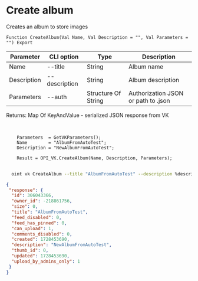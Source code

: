 ﻿---
sidebar_position: 5
---

# Create album
 Creates an album to store images



`Function CreateAlbum(Val Name, Val Description = "", Val Parameters = "") Export`

  | Parameter | CLI option | Type | Description |
  |-|-|-|-|
  | Name | --title | String | Album name |
  | Description | --description | String | Album description |
  | Parameters | --auth | Structure Of String | Authorization JSON or path to .json |

  
  Returns:  Map Of KeyAndValue - serialized JSON response from VK

<br/>




```bsl title="Code example"
    Parameters  = GetVKParameters();
    Name        = "AlbumFromAutoTest";
    Description = "NewAlbumFromAutoTest";

    Result = OPI_VK.CreateAlbum(Name, Description, Parameters);
```



```sh title="CLI command example"
    
  oint vk CreateAlbum --title "AlbumFromAutoTest" --description %description% --auth "GetVKParameters()"

```

```json title="Result"
{
 "response": {
  "id": 306043366,
  "owner_id": -218861756,
  "size": 0,
  "title": "AlbumFromAutoTest",
  "feed_disabled": 0,
  "feed_has_pinned": 0,
  "can_upload": 1,
  "comments_disabled": 0,
  "created": 1728453690,
  "description": "NewAlbumFromAutoTest",
  "thumb_id": 0,
  "updated": 1728453690,
  "upload_by_admins_only": 1
 }
}
```
